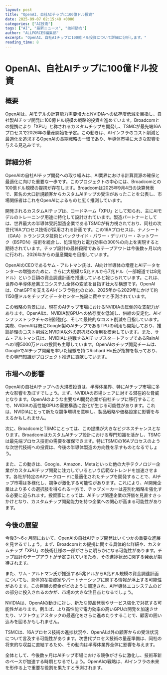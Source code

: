 ```yaml
---
layout: post
title: "OpenAI、自社AIチップに100億ドル投資"
date: 2025-09-07 02:15:48 +0000
categories: ["AI技術"]
tags: ["AI", "最新ニュース", "技術動向"]
author: "ALLFORCES編集部"
excerpt: "OpenAI、自社AIチップに100億ドル投資について詳細に分析します。"
reading_time: 8
---
```


# OpenAI、自社AIチップに100億ドル投資

## 概要
OpenAIは、AIモデルの計算能力需要増大とNVIDIAへの依存度低減を目指し、自社製AIチップ開発に100億ドル規模の戦略的投資を進めています。Broadcomとの提携により「XPU」と称されるカスタムチップを開発し、TSMCが最先端16Aプロセスで2026年の量産開始を予定。この動きは、AIインフラのコスト削減と最適化を追求するOpenAIの長期戦略の一環であり、半導体市場に大きな影響を与える見込みです。

## 詳細分析
OpenAIの自社AIチップ開発への取り組みは、AI業界における計算資源の確保と最適化に向けた重要な一歩です。このプロジェクトの中心には、Broadcomとの100億ドル規模の提携が存在します。Broadcomは2025年9月4日の決算発表で、匿名の大口新規顧客からカスタムAIチップの受注があったことを公表し、市場関係者はこれをOpenAIによるものと広く推測しています。

開発されるカスタムAIチップは、コードネーム「XPU」として知られ、主にAIモデルのトレーニング用途に特化して設計されています。製造パートナーとしては、世界最大の半導体受託製造企業であるTSMCが有力視されており、同社の次世代16Aプロセス技術が採用される計画です。この16Aプロセスは、ナノシート（GAA）トランジスタ技術とバックサイド・パワー・デリバリー・ネットワーク（BSPDN）技術を統合し、処理能力と電力効率の300%の向上を実現すると期待されています。チップ設計の最終段階であるテープアウトは今後数ヶ月以内に行われ、2026年からの量産開始を目指しています。

OpenAIのCEOであるサム・アルトマン氏は、AI向け半導体の増産とAIデータセンターの増強のために、さらに大規模な5兆ドルから7兆ドル（一部報道では8兆ドル）という巨額の資金調達計画を推進していると報じられています。これは、世界の半導体産業エコシステム全体の変革を目指す壮大な構想です。OpenAIは、ChatGPTを支えるAIインフラ強化のため、2025年から2029年にかけて約1150億ドルをチップとデータセンター施設に費やすと予測されています。

この戦略の背景には、現在のAIチップ市場におけるNVIDIAの圧倒的な支配力があります。OpenAIは、NVIDIA製GPUへの依存度を低減し、供給の安定化、AIインフラストラクチャの制御強化、そして最終的なコスト削減を目指しています。実際、OpenAIは既にGoogle製のAIチップであるTPUの利用も開始しており、推論処理のコスト削減とNVIDIA以外の選択肢の活用を模索しています。また、サム・アルトマン氏は、NVIDIAに挑戦するAIチップスタートアップであるRainAIへの1億5000万ドルの投資も主導しています。OpenAIのチップ開発チームは、GoogleでAIチップ開発を率いた経験を持つRichard Ho氏が指揮を執っており、その専門知識がプロジェクト推進に貢献しています。

## 市場への影響
OpenAIの自社AIチップへの大規模投資は、半導体業界、特にAIチップ市場に多大な影響を及ぼすでしょう。まず、NVIDIAの市場シェアに対する潜在的な脅威となります。OpenAIのような主要なAI開発企業が自社チップに移行することで、NVIDIAの高性能GPUの需要構造に変化が生じる可能性があります。これは、NVIDIAにとって新たな競争環境を意味し、製品戦略や価格設定に影響を与えるかもしれません。

次に、BroadcomとTSMCにとっては、この提携が大きなビジネスチャンスとなります。BroadcomはカスタムAIチップ設計における専門知識を活かし、TSMCは最先端プロセス技術の需要を確保できます。特にTSMCの16Aプロセスのような次世代技術への投資は、今後の半導体製造の方向性を示すものとなるでしょう。

また、この動きは、Google、Amazon、Metaといった他の大手テクノロジー企業がカスタムAIチップ開発に注力しているという広範なトレンドを加速させます。各社が特定のAIワークロードに最適化されたチップを開発することで、AIチップ市場は多様化し、競争が激化する可能性があります。これにより、AI開発企業はより多くの選択肢を得られる一方で、チップメーカーは差別化戦略を強化する必要に迫られます。投資家にとっては、AIチップ関連企業の評価を見直すきっかけとなり、カスタムチップ開発能力を持つ企業への関心が高まる可能性があります。

## 今後の展望
今後3～6ヶ月間において、OpenAIの自社AIチップ開発はいくつかの重要な進展を見せるでしょう。まず、Broadcomとの提携に関する具体的な詳細や、カスタムチップ「XPU」の技術仕様の一部がさらに明らかになる可能性があります。チップ設計のテープアウトが予定されているため、その進捗状況に関する発表が期待されます。

また、サム・アルトマン氏が推進する5兆ドルから8兆ドル規模の資金調達計画についても、具体的な投資家やパートナーシップに関する情報が浮上する可能性があります。この巨額の資金がどのように調達され、AI半導体エコシステムのどの部分に投入されるのかが、市場の大きな注目点となるでしょう。

NVIDIAは、OpenAIの動きに対し、新たな製品発表やサービス強化で対抗する可能性があります。例えば、より高性能で電力効率の高いGPUの開発を加速させたり、ソフトウェアスタックの最適化をさらに進めたりすることで、顧客の囲い込みを図るかもしれません。

TSMCは、16Aプロセス技術の進捗状況や、OpenAI以外の顧客からの受注状況について言及する可能性があります。次世代プロセス技術の量産準備は、同社の将来的な収益に直結するため、その動向は半導体業界全体に影響を与えます。

全体として、今後数ヶ月はAIチップ市場における競争がさらに激化し、技術革新のペースが加速する時期となるでしょう。OpenAIの戦略は、AIインフラの未来を形作る上で重要な役割を果たすと予測されます。

